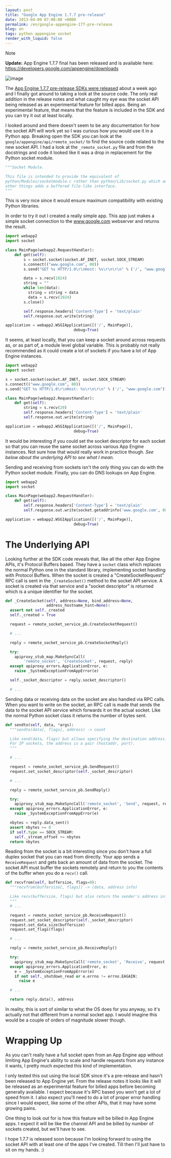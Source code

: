 ```yaml
---
layout: post
title: "Google App Engine 1.7.7 pre-release"
date: 2013-04-09 07:00:00 +0000
permalink: /en/google-appengine-177-pre-release
blog: en
tags: python appengine socket
render_with_liquid: false
---
```


<div class="note">

<div class="title">

Note

</div>

**Update:** App Engine 1.7.7 final has been released and is available
here: <https://developers.google.com/appengine/downloads>

</div>

![image](https://storage.googleapis.com/static.ianlewis.org/prod/img/appengine/appengine_lowres_small.png)

The [App Engine 1.7.7 pre-release SDKs were
released](https://groups.google.com/forum/?fromgroups=#!topic/google-appengine/nnHmLdXMgKs)
about a week ago and I finally got around to taking a look at the source
code. The only real addition in the release notes and what caught my eye
was the socket API being released as an experimental feature for billed
apps. Being an experimental feature, that means that the feature is
included in the SDK and you can try it out at least locally.

I looked around and there doesn't seem to be any documentation for how
the socket API will work yet so I was curious how you would use it in a
Python app. Breaking open the SDK you can look at the
`google/appengine/api/remote_socket/` to find the source code related to
the new socket API. I had a look at the `_remote_socket.py` file and
from the docstrings and code it looked like it was a drop in replacement
for the Python socket module.

```python
"""Socket Module.

This file is intended to provide the equivalent of
python/Modules/socketmodule.c rather than python/Lib/socket.py which amongst
other things adds a buffered file-like interface.
"""
```

This is very nice since it would ensure maximum compatibility with
existing Python libraries.

In order to try it out I created a really simple app. This app just
makes a simple socket connection to the www.google.com webserver and
returns the result.

```python
import webapp2
import socket

class MainPage(webapp2.RequestHandler):
    def get(self):
        s = socket.socket(socket.AF_INET, socket.SOCK_STREAM)
        s.connect(("www.google.com", 80))
        s.send("GET %s HTTP/1.0\r\nHost: %s\r\n\r\n" % ('/', "www.google.com"))

        data = s.recv(1024)
        string = ""
        while len(data):
          string = string + data
          data = s.recv(1024)
        s.close()

        self.response.headers['Content-Type'] = 'text/plain'
        self.response.out.write(string)

application = webapp2.WSGIApplication([('/', MainPage)],
                              debug=True)
```

It seems, at least locally, that you can keep a socket around across
requests as, or as part of, a module level global variable. This is
probably not really recommended as it could create a lot of sockets if
you have a lot of App Engine instances.

```python
import webapp2
import socket

s = socket.socket(socket.AF_INET, socket.SOCK_STREAM)
s.connect(("www.google.com", 80))
s.send("GET %s HTTP/1.0\r\nHost: %s\r\n\r\n" % ('/', "www.google.com"))

class MainPage(webapp2.RequestHandler):
    def get(self):
        string = s.recv(20)
        self.response.headers['Content-Type'] = 'text/plain'
        self.response.out.write(string)

application = webapp2.WSGIApplication([('/', MainPage)],
                              debug=True)
```

It would be interesting if you could set the socket descriptor for each
socket so that you can reuse the same socket across various App Engine
instances. Not sure how that would really work in practice though. _See
below about the underlying API to see what I mean._

Sending and receiving from sockets isn't the only thing you can do with
the Python socket module. Finally, you can do DNS lookups on App Engine.

```python
import webapp2
import socket

class MainPage(webapp2.RequestHandler):
    def get(self):
        self.response.headers['Content-Type'] = 'text/plain'
        self.response.out.write(socket.getaddrinfo('www.google.com', 80))

application = webapp2.WSGIApplication([('/', MainPage)],
                              debug=True)
```

# The Underlying API

Looking further at the SDK code reveals that, like all the other App
Engine APIs, it's Protocol Buffers based. They have a `socket` class
which replaces the normal Python one in the standard library,
implementing socket handling with Protocol Buffers. When the socket is
created a "CreateSocketRequest" RPC call is sent in the
`_CreateSocket()` method to the socket API service. A socket is created
via that service and a "socket descriptor" is returned which is a unique
identifier for the socket.

```python
def _CreateSocket(self, address=None, bind_address=None,
                  address_hostname_hint=None):
  assert not self._created
  self._created = True

  request = remote_socket_service_pb.CreateSocketRequest()

  # ...

  reply = remote_socket_service_pb.CreateSocketReply()

  try:
    apiproxy_stub_map.MakeSyncCall(
        'remote_socket', 'CreateSocket', request, reply)
  except apiproxy_errors.ApplicationError, e:
    raise _SystemExceptionFromAppError(e)

  self._socket_descriptor = reply.socket_descriptor()

  # ...
```

Sending data or receiving data on the socket are also handled via RPC
calls. When you want to write on the socket, an RPC call is made that
sends the data to the socket API service which forwards it on the actual
socket. Like the normal Python socket class it returns the number of
bytes sent.

```python
def sendto(self, data, *args):
  """sendto(data[, flags], address) -> count

  Like send(data, flags) but allows specifying the destination address.
  For IP sockets, the address is a pair (hostaddr, port).
  """

  # ...

  request = remote_socket_service_pb.SendRequest()
  request.set_socket_descriptor(self._socket_descriptor)

  # ...

  reply = remote_socket_service_pb.SendReply()

  try:
    apiproxy_stub_map.MakeSyncCall('remote_socket', 'Send', request, reply)
  except apiproxy_errors.ApplicationError, e:
    raise _SystemExceptionFromAppError(e)

  nbytes = reply.data_sent()
  assert nbytes >= 0
  if self.type == SOCK_STREAM:
    self._stream_offset += nbytes
  return nbytes
```

Reading from the socket is a bit interesting since you don't have a full
duplex socket that you can read from directly. Your app sends a
`ReceiveRequest` and gets back an amount of data from the socket. The
socket API must buffer the sockets remotely and return to you the
contents of the buffer when you do a `recv()` call.

```python
def recvfrom(self, buffersize, flags=0):
  """recvfrom(buffersize[, flags]) -> (data, address info)

  Like recv(buffersize, flags) but also return the sender's address info.
  """
  # ...

  request = remote_socket_service_pb.ReceiveRequest()
  request.set_socket_descriptor(self._socket_descriptor)
  request.set_data_size(buffersize)
  request.set_flags(flags)

  # ...

  reply = remote_socket_service_pb.ReceiveReply()

  try:
    apiproxy_stub_map.MakeSyncCall('remote_socket', 'Receive', request, reply)
  except apiproxy_errors.ApplicationError, e:
    e = _SystemExceptionFromAppError(e)
    if not self._shutdown_read or e.errno != errno.EAGAIN:
      raise e

  # ...

  return reply.data(), address
```

In reality, this is sort of similar to what the OS does for you anyway,
so it's actually not that different from a normal socket app. I would
imagine this would be a couple of orders of magnitude slower though.

# Wrapping Up

As you can't really have a full socket open from an App Engine app
without limiting App Engine's ability to scale and handle requests from
any instance it wants, I pretty much expected this kind of
implementation.

I only tested this out using the local SDK since it's a pre-release and
hasn't been released to App Engine yet. From the release notes it looks
like it will be released as an experimental feature for billed apps
before becoming generally available. I expect because it's RPC based you
won't get a lot of speed from it. I also expect you'll need to do a lot
of proper error handling since I would expect, like some of the other
APIs, that it may have some growing pains.

One thing to look out for is how this feature will be billed in App
Engine apps. I expect it will be like the channel API and be billed by
number of sockets created, but we'll have to see.

I hope 1.7.7 is released soon because I'm looking forward to using the
socket API with at least one of the apps I've created. Till then I'll
just have to sit on my hands. :)
